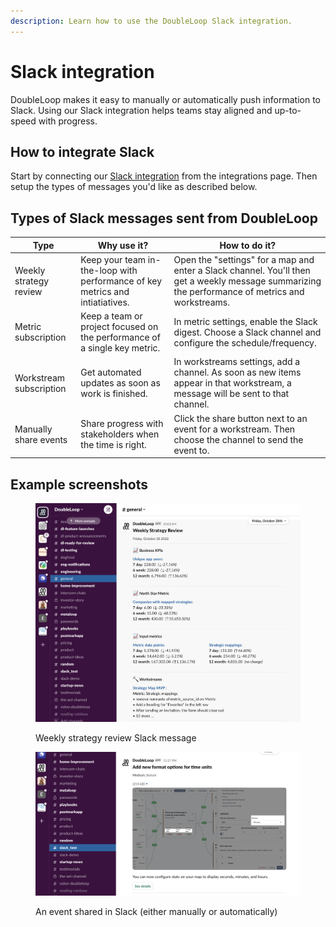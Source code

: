 ```yaml
---
description: Learn how to use the DoubleLoop Slack integration.
---
```


# Slack integration

DoubleLoop makes it easy to manually or automatically push information to Slack. Using our Slack integration helps teams stay aligned and up-to-speed with progress.

## How to integrate Slack

Start by connecting our [Slack integration](https://app.doubleloop.app/settings/integrations/slack) from the integrations page. Then setup the types of messages you'd like as described below.

## Types of Slack messages sent from DoubleLoop

| Type                    | Why use it?                                                                   | How to do it?                                                                                                                                     |
| ----------------------- | ----------------------------------------------------------------------------- | ------------------------------------------------------------------------------------------------------------------------------------------------- |
| Weekly strategy review  | Keep your team in-the-loop with performance of key metrics and intiatiatives. | Open the "settings" for a map and enter a Slack channel. You'll then get a weekly message summarizing the performance of metrics and workstreams. |
| Metric subscription     | Keep a team or project focused on the performance of a single key metric.     | In metric settings, enable the Slack digest. Choose a Slack channel and configure the schedule/frequency.                                         |
| Workstream subscription | Get automated updates as soon as work is finished.                            | In workstreams settings, add a channel. As soon as new items appear in that workstream, a message will be sent to that channel.                   |
| Manually share events   | Share progress with stakeholders when the time is right.                      | Click the share button next to an event for a workstream. Then choose the channel to send the event to.                                           |

## Example screenshots

<figure><img src="../.gitbook/assets/CleanShot 2022-12-07 at 12.26.30@2x.png" alt=""><figcaption><p>Weekly strategy review Slack message</p></figcaption></figure>

<figure><img src="../.gitbook/assets/CleanShot 2022-12-07 at 12.28.05@2x.png" alt=""><figcaption><p>An event shared in Slack (either manually or automatically)</p></figcaption></figure>

